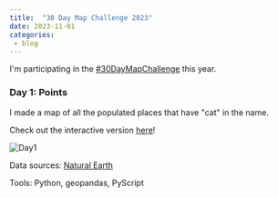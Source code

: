 ```yaml
---
title:  "30 Day Map Challenge 2023"
date: 2023-11-01
categories: 
 - blog
---
```


I'm participating in the [#30DayMapChallenge](https://30daymapchallenge.com/) this year.

### Day 1: Points

I made a map of all the populated places that have "cat" in the name.

Check out the interactive version [here](https://cheaton.pyscriptapps.com/30daymapchallenge-day1/latest/)!

![Day1](/assets/images/map_challenge_2023/Day01_Points.PNG)

Data sources: [Natural Earth](https://www.naturalearthdata.com/downloads/10m-cultural-vectors/10m-populated-places/)

Tools: Python, geopandas, PyScript

